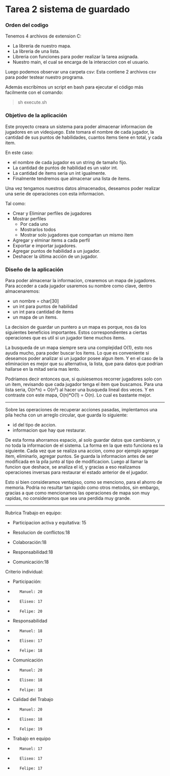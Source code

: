 # Tarea 2 sistema de guardado

### Orden del codigo

Tenemos 4 archivos de extension C:
- La libreria de nuestro mapa.
- La libreria de una lista.
- Libreria con funciones para poder realizar la tarea asignada.
- Nuestro main, el cual se encarga de la interaccion con el usuario.

Luego podemos observar una carpeta csv:
Esta contiene 2 archivos csv para poder testear nuestro programa.

Además escribímos un script en bash para ejecutar el código más facilmente con el comando:
>sh execute.sh


### Objetivo de la aplicación

Este proyecto creara un sistema para poder almacenar informacion de jugadores en un videojuego.
Este tomara el nombre de cada jugador, la cantidad de sus puntos de habilidades, cuantos items tiene en total, y cada item. 

En este caso:
- el nombre de cada jugador es un string de tamaño fijo.
- La cantidad de puntos de habilidad es un valor int.
- La cantidad de items seria un int igualmente.
- Finalmente tendremos que almacenar una lista de items.

Una vez tengamos nuestros datos almacenados, deseamos poder realizar
una serie de operaciones con esta informacion.

Tal como:

- Crear y Eliminar perfiles de jugadores
- Mostrar perfiles
	- Por cada uno
  - Mostrarlos todos
  - Mostrar solo jugadores que compartan un mismo item
- Agregar y elminar items a cada perfil
- Exportar e importar jugadores.
- Agregar puntos de habilidad a un jugador.
- Deshacer la última acción de un jugador.
### Diseño de la aplicación

Para poder almacenar la informacion, crearemos un mapa de jugadores.
Para acceder a cada jugador usaremos su nombre como clave, dentro almacenaremos:
- un nombre = char[30]
- un int para puntos de habilidad
- un int para cantidad de items
- un mapa de un items.

La decision de guardar un puntero a un mapa es porque, nos da los siguientes beneficios importantes. Estos correspondientes a ciertas operaciones que es util si un jugador tiene muchos items.

La busqueda de un mapa siempre sera una complejidad O(1), esto nos ayuda mucho, para poder buscar los items.
Lo que es conveniente si deseamos poder analizar si un jugador posee algun item. Y en el caso de la eliminacion es mejor que su alternativa, la lista, que para datos que podrian hallarse en la mitad seria mas lento.

Podriamos decir entonces que, si quisiesemos recorrer jugadores solo con un item, revisando que cada jugador tenga el item que buscamos. Para una lista seria, O(n*n) = O(n²) al hacer una busqueda lineal dos veces. Y en contraste con este mapa, O(n)*O(1) = O(n). Lo cual es bastante mejor.

---

Sobre las operaciones de recuperar acciones pasadas, implentamos una pila hecha con un arreglo circular, que guarda lo siguiente:

- id del tipo de accion.
- informacion que hay que restaurar.

De esta forma ahorramos espacio, al solo guardar datos que cambiaron, y no toda la informacion de el sistema.
La forma en la que esto funciona es la siguiente. Cada vez que se realiza una accion, como por ejemplo agregar item, eliminarlo, agregar puntos. Se guarda la informacion antes de ser modificada en la pila junto al tipo de modificacion. Luego al llamar la funcion que deshace, se analiza el id, y gracias a eso realizamos operaciones inversas para restaurar el estado anterior de el jugador.

Esto si bien consideramos ventajoso, como se menciono, para el ahorro de memoria. Podria no resultar tan rapido como otros metodos, sin embargo, gracias a que como mencionamos las operaciones de mapa son muy rapidas, no consideramos que sea una perdida muy grande.
 
 ---


Rubrica Trabajo en equipo:

-    Participacion activa y equitativa: 15

-    Resolucion de conflictos:18

-    Colaboración:18

-    Responsabilidad:18

-    Comunicación:18

Criterio individual:

-    Participación:
-        Manuel: 20
-        Eliseo: 17
-        Felipe: 20
-    Responsabilidad
-        Manuel: 18
-        Eliseo: 17
-        Felipe: 18
-    Comunicación
-        Manuel: 20
-        Eliseo: 18
-        Felipe: 18
-    Calidad del Trabajo
-        Manuel: 20
-        Eliseo: 18
-        Felipe: 19
-    Trabajo en equipo
-        Manuel: 17
-        Eliseo: 17
-        Felipe: 17
